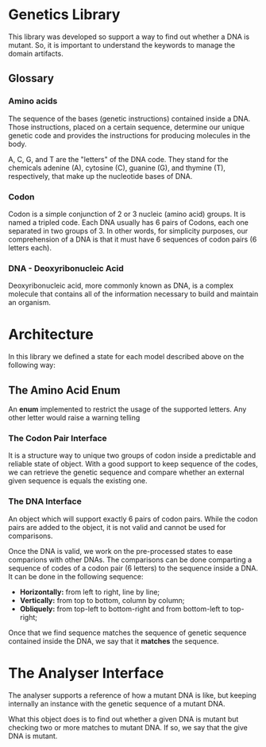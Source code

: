 # Genetics Library

This library was developed so support a way to find out whether a DNA is mutant.
So, it is important to understand the keywords to manage the domain artifacts.

## Glossary

### Amino acids

The sequence of the bases (genetic instructions) contained inside a DNA. Those
instructions, placed on a certain sequence, determine our unique genetic code
and provides the instructions for producing molecules in the body.

A, C, G, and T are the "letters" of the DNA code. They stand for the chemicals
adenine (A), cytosine (C), guanine (G), and thymine (T), respectively,
that make up the nucleotide bases of DNA.

### Codon

Codon is a simple conjunction of 2 or 3 nucleic (amino acid) groups. It is named
a tripled code. Each DNA usually has 6 pairs of Codons, each one separated in
two groups of 3. In other words, for simplicity purposes, our comprehension
of a DNA is that it must have 6 sequences of codon pairs (6 letters each).

### DNA - Deoxyribonucleic Acid

Deoxyribonucleic acid, more commonly known as DNA, is a complex molecule that
contains all of the information necessary to build and maintain an organism.

# Architecture

In this library we defined a state for each model described above on the following way:

## The Amino Acid Enum

An **enum** implemented to restrict the usage of the supported letters. Any
other letter would raise a warning telling  

### The Codon Pair Interface

It is a structure way to unique two groups of codon inside a predictable and
reliable state of object. With a good support to keep sequence of the codes,
we can retrieve the genetic sequence and compare whether an external given sequence
is equals the existing one.

### The DNA Interface

An object which will support exactly 6 pairs of codon pairs. While the codon
pairs are added to the object, it is not valid and cannot be used for comparisons.

Once the DNA is valid, we work on the pre-processed states to ease comparions with
other DNAs. The comparisons can be done comparting a sequence of codes of a codon
pair (6 letters) to the sequence inside a DNA. It can be done in the following
sequence:

- **Horizontally:** from left to right, line by line;
- **Vertically:** from top to bottom, column by column;
- **Obliquely:** from top-left to bottom-right and from bottom-left to top-right;

Once that we find sequence matches the sequence of genetic sequence contained
inside the DNA, we say that it **matches** the sequence.

# The Analyser Interface

The analyser supports a reference of how a mutant DNA is like, but keeping
internally an instance with the genetic sequence of a mutant DNA.

What this object does is to find out whether a given DNA is mutant but checking
two or more matches to mutant DNA. If so, we say that the give DNA is mutant.

